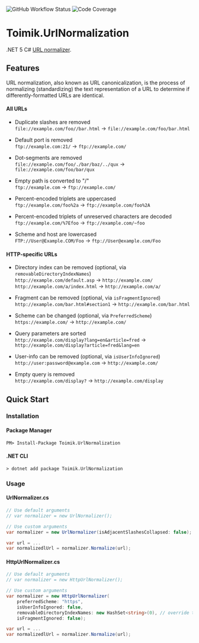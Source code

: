 ![GitHub Workflow Status](https://img.shields.io/github/workflow/status/toimik/UrlNormalization/CI)
![Code Coverage](https://img.shields.io/endpoint?url=https://gist.githubusercontent.com/nurhafiz/290ef684adc013ef633c637f8f227f57/raw/code-coverage.json)

# Toimik.UrlNormalization

.NET 5 C# [URL normalizer](https://en.wikipedia.org/wiki/URI_normalization).

## Features

URL normalization, also known as URL canonicalization, is the process of normalizing (standardizing) the text representation
of a URL to determine if differently-formatted URLs are identical.

#### All URLs

- Duplicate slashes are removed  
  `file://example.com/foo//bar.html` &#8594; `file://example.com/foo/bar.html`

- Default port is removed  
  `ftp://example.com:21/` &#8594; `ftp://example.com/`

- Dot-segments are removed  
  `file://example.com/foo/./bar/baz/../qux` &#8594; `file://example.com/foo/bar/qux`

- Empty path is converted to "/"  
  `ftp://example.com` &#8594; `ftp://example.com/`

- Percent-encoded triplets are uppercased  
  `ftp://example.com/foo%2a` &#8594; `ftp://example.com/foo%2A`

- Percent-encoded triplets of unreserved characters are decoded  
  `ftp://example.com/%7Efoo` &#8594; `ftp://example.com/~foo`

- Scheme and host are lowercased  
  `FTP://User@Example.COM/Foo` &#8594; `ftp://User@example.com/Foo`
  
#### HTTP-specific URLs

- Directory index can be removed (optional, via `removableDirectoryIndexNames`)  
  `http://example.com/default.asp` &#8594; `http://example.com/`  
  `http://example.com/a/index.html` &#8594; `http://example.com/a/`

- Fragment can be removed (optional, via `isFragmentIgnored`)
  `http://example.com/bar.html#section1` &#8594; `http://example.com/bar.html`

- Scheme can be changed (optional, via `PreferredScheme`)  
  `https://example.com/` &#8594; `http://example.com/`

- Query parameters are sorted  
  `http://example.com/display?lang=en&article=fred` &#8594; `http://example.com/display?article=fred&lang=en`

- User-info can be removed (optional, via `isUserInfoIgnored`)  
  `http://user:password@example.com` &#8594; `http://example.com/`

- Empty query is removed  
  `http://example.com/display?` &#8594; `http://example.com/display`


## Quick Start

### Installation

#### Package Manager

```command
PM> Install-Package Toimik.UrlNormalization
```

#### .NET CLI

```command
> dotnet add package Toimik.UrlNormalization
```

### Usage

#### UrlNormalizer.cs

```c# 
// Use default arguments
// var normalizer = new UrlNormalizer();

// Use custom arguments
var normalizer = new UrlNormalizer(isAdjacentSlashesCollapsed: false);

var url = ...
var normalizedlUrl = normalizer.Normalize(url);
```

#### HttpUrlNormalizer.cs

```c# 
// Use default arguments
// var normalizer = new HttpUrlNormalizer();

// Use custom arguments
var normalizer = new HttpUrlNormalizer(
    preferredScheme: "https",
    isUserInfoIgnored: false,
    removableDirectoryIndexNames: new HashSet<string>(0), // override the default
    isFragmentIgnored: false);

var url = ...
var normalizedlUrl = normalizer.Normalize(url);
```